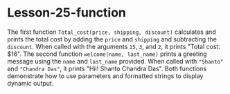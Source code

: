 # Lesson-25-function
The first function `Total_cost(price, shipping, discount)` calculates and prints the total cost by adding the `price` and `shipping` and subtracting the `discount`. When called with the arguments `15`, `3`, and `2`, it prints "Total cost: $16". The second function `welcome(name, last_name)` prints a greeting message using the `name` and `last_name` provided. When called with `"Shanto"` and `"Chandra Das"`, it prints "Hii! Shanto Chandra Das". Both functions demonstrate how to use parameters and formatted strings to display dynamic output.
